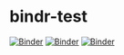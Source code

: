 # bindr-test
[![Binder](http://35.197.64.14/badge_logo.svg)](http://35.197.64.14/v2/gh/mmosmond/bindr-test.git/master)
[![Binder](https://mybinder.org/badge_logo.svg)](https://mybinder.org/v2/gh/mmosmond/bindr-test.git/master?filepath=bindr-test%2Fmsprime.ipynb)
[![Binder](https://mybinder.org/badge_logo.svg)](https://mybinder.org/v2/gh/mmosmond/bindr-test/master)

